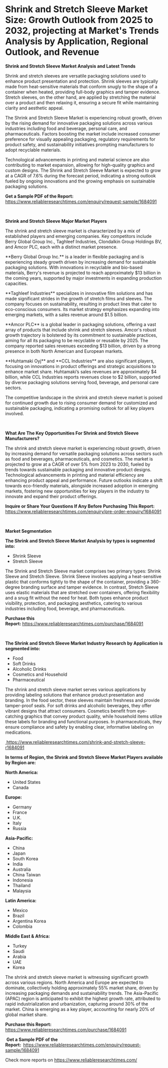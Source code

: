 <p><h1>Shrink and Stretch Sleeve Market Size: Growth Outlook from 2025 to 2032, projecting at Market's Trends Analysis by Application, Regional Outlook, and Revenue</h1></p><p><strong>Shrink and Stretch Sleeve Market Analysis and Latest Trends</strong></p>
<p><p>Shrink and stretch sleeves are versatile packaging solutions used to enhance product presentation and protection. Shrink sleeves are typically made from heat-sensitive materials that conform snugly to the shape of a container when heated, providing full-body graphics and tamper evidence. Stretch sleeves, on the other hand, are applied by stretching the material over a product and then relaxing it, ensuring a secure fit while maintaining clarity and aesthetic appeal.</p><p>The Shrink and Stretch Sleeve Market is experiencing robust growth, driven by the rising demand for innovative packaging solutions across various industries including food and beverage, personal care, and pharmaceuticals. Factors boosting the market include increased consumer preference for visually appealing packaging, regulatory requirements for product safety, and sustainability initiatives prompting manufacturers to adopt recyclable materials.</p><p>Technological advancements in printing and material science are also contributing to market expansion, allowing for high-quality graphics and custom designs. The Shrink and Stretch Sleeve Market is expected to grow at a CAGR of 7.6% during the forecast period, indicating a strong outlook fueled by ongoing innovations and the growing emphasis on sustainable packaging solutions.</p></p>
<p><strong>Get a Sample PDF of the Report:&nbsp;</strong> <a href="https://www.reliableresearchtimes.com/enquiry/request-sample/1684091?utm_campaign=3063&utm_medium=2&utm_source=Github&utm_content=ia&utm_term=26032025&utm_id=shrink-and-stretch-sleeve">https://www.reliableresearchtimes.com/enquiry/request-sample/1684091</a></p>
<p>&nbsp;</p>
<p><strong>Shrink and Stretch Sleeve Major Market Players</strong></p>
<p><p>The shrink and stretch sleeve market is characterized by a mix of established players and emerging companies. Key competitors include Berry Global Group Inc., Taghleef Industries, Clondalkin Group Holdings BV, and Amcor PLC, each with a distinct market presence.</p><p>**Berry Global Group Inc.** is a leader in flexible packaging and is experiencing steady growth driven by increasing demand for sustainable packaging solutions. With innovations in recyclable and bio-based materials, Berry's revenue is projected to reach approximately $13 billion in the coming years, supported by major investments in expanding production capacities.</p><p>**Taghleef Industries** specializes in innovative film solutions and has made significant strides in the growth of stretch films and sleeves. The company focuses on sustainability, resulting in product lines that cater to eco-conscious consumers. Its market strategy emphasizes expanding into emerging markets, with a sales revenue around $1.5 billion.</p><p>**Amcor PLC** is a global leader in packaging solutions, offering a vast array of products that include shrink and stretch sleeves. Amcor's robust growth trajectory is bolstered by its commitment to sustainable practices, aiming for all its packaging to be recyclable or reusable by 2025. The company reported sales revenues exceeding $13 billion, driven by a strong presence in both North American and European markets.</p><p>**Huhtamaki Oyj** and **CCL Industries** are also significant players, focusing on innovations in product offerings and strategic acquisitions to enhance market share. Huhtamaki’s sales revenues are approximately $4 billion, while CCL Industries reports revenues close to $2 billion, supported by diverse packaging solutions serving food, beverage, and personal care sectors.</p><p>The competitive landscape in the shrink and stretch sleeve market is poised for continued growth due to rising consumer demand for customized and sustainable packaging, indicating a promising outlook for all key players involved.</p></p>
<p>&nbsp;</p>
<p><strong>What Are The Key Opportunities For Shrink and Stretch Sleeve Manufacturers?</strong></p>
<p><p>The shrink and stretch sleeve market is experiencing robust growth, driven by increasing demand for versatile packaging solutions across sectors such as food and beverages, pharmaceuticals, and cosmetics. The market is projected to grow at a CAGR of over 5% from 2023 to 2030, fueled by trends towards sustainable packaging and innovative product designs. Technological advancements in printing and material efficiency are enhancing product appeal and performance. Future outlooks indicate a shift towards eco-friendly materials, alongside increased adoption in emerging markets, fostering new opportunities for key players in the industry to innovate and expand their product offerings.</p></p>
<p><strong>Inquire or Share Your Questions If Any Before Purchasing This Report:</strong> <a href="https://www.reliableresearchtimes.com/enquiry/pre-order-enquiry/1684091?utm_campaign=3063&utm_medium=2&utm_source=Github&utm_content=ia&utm_term=26032025&utm_id=shrink-and-stretch-sleeve">https://www.reliableresearchtimes.com/enquiry/pre-order-enquiry/1684091</a></p>
<p>&nbsp;</p>
<p><strong>Market Segmentation</strong></p>
<p><strong>The Shrink and Stretch Sleeve Market Analysis by types is segmented into:</strong></p>
<p><ul><li>Shrink Sleeve​</li><li>Stretch Sleeve​</li></ul></p>
<p><p>The Shrink and Stretch Sleeve market comprises two primary types: Shrink Sleeve and Stretch Sleeve. Shrink Sleeve involves applying a heat-sensitive plastic that conforms tightly to the shape of the container, providing a 360-degree branding surface and tamper evidence. In contrast, Stretch Sleeve uses elastic materials that are stretched over containers, offering flexibility and a snug fit without the need for heat. Both types enhance product visibility, protection, and packaging aesthetics, catering to various industries including food, beverage, and pharmaceuticals.</p></p>
<p><strong>Purchase this Report:&nbsp;</strong><a href="https://www.reliableresearchtimes.com/purchase/1684091?utm_campaign=3063&utm_medium=2&utm_source=Github&utm_content=ia&utm_term=26032025&utm_id=shrink-and-stretch-sleeve">https://www.reliableresearchtimes.com/purchase/1684091</a></p>
<p>&nbsp;</p>
<p><strong>The Shrink and Stretch Sleeve Market Industry Research by Application is segmented into:</strong></p>
<p><ul><li>Food</li><li>Soft Drinks</li><li>Alcoholic Drinks</li><li>Cosmetics and Household</li><li>Pharmaceutical</li></ul></p>
<p><p>The shrink and stretch sleeve market serves various applications by providing labeling solutions that enhance product presentation and branding. In the food sector, these sleeves maintain freshness and provide tamper-proof seals. For soft drinks and alcoholic beverages, they offer vibrant designs that attract consumers. Cosmetics benefit from eye-catching graphics that convey product quality, while household items utilize these labels for branding and functional purposes. In pharmaceuticals, they ensure compliance and safety by enabling clear, informative labeling on medications.</p></p>
<p><a href="https://www.reliableresearchtimes.com/shrink-and-stretch-sleeve-r1684091?utm_campaign=3063&utm_medium=2&utm_source=Github&utm_content=ia&utm_term=26032025&utm_id=shrink-and-stretch-sleeve">&nbsp;https://www.reliableresearchtimes.com/shrink-and-stretch-sleeve-r1684091</a></p>
<p><strong>In terms of Region, the Shrink and Stretch Sleeve Market Players available by Region are:</strong></p>
<p>
    <p> <strong> North America: </strong>
        <ul>
            <li>United States</li>
            <li>Canada</li>
        </ul>
        </p> 
    <p> <strong> Europe: </strong>
        <ul>
            <li>Germany</li>
            <li>France</li>
            <li>U.K.</li>
            <li>Italy</li>
            <li>Russia</li>
        </ul>
        </p> 
    <p> <strong> Asia-Pacific: </strong>
        <ul>
            <li>China</li>
            <li>Japan</li>
            <li>South Korea</li>
            <li>India</li>
            <li>Australia</li>
            <li>China Taiwan</li>
            <li>Indonesia</li>
            <li>Thailand</li>
            <li>Malaysia</li>
        </ul>
        </p> 
    <p> <strong> Latin America: </strong>
        <ul>
            <li>Mexico</li>
            <li>Brazil</li>
            <li>Argentina Korea</li>
            <li>Colombia</li>
        </ul>
        </p> 
    <p> <strong> Middle East & Africa: </strong>
        <ul>
            <li>Turkey</li>
            <li>Saudi</li>
            <li>Arabia</li>
            <li>UAE</li>
            <li>Korea</li>
        </ul>
    </p>
    </p>
<p><p>The shrink and stretch sleeve market is witnessing significant growth across various regions. North America and Europe are expected to dominate, collectively holding approximately 55% market share, driven by increasing packaging demands and sustainability trends. The Asia-Pacific (APAC) region is anticipated to exhibit the highest growth rate, attributed to rapid industrialization and urbanization, capturing around 30% of the market. China is emerging as a key player, accounting for nearly 20% of global market share.</p></p>
<p><strong>Purchase this Report: </strong><a href="https://www.reliableresearchtimes.com/purchase/1684091?utm_campaign=3063&utm_medium=2&utm_source=Github&utm_content=ia&utm_term=26032025&utm_id=shrink-and-stretch-sleeve">https://www.reliableresearchtimes.com/purchase/1684091</a></p>
<p>&nbsp;<strong>Get a Sample PDF of the Report:&nbsp;&nbsp;</strong><a href="https://www.reliableresearchtimes.com/enquiry/request-sample/1684091?utm_campaign=3063&utm_medium=2&utm_source=Github&utm_content=ia&utm_term=26032025&utm_id=shrink-and-stretch-sleeve">https://www.reliableresearchtimes.com/enquiry/request-sample/1684091</a></p>
<p><strong></strong></p>
<p>Check more reports on <a href="https://www.reliableresearchtimes.com/?utm_campaign=3063&utm_medium=2&utm_source=Github&utm_content=ia&utm_term=26032025&utm_id=shrink-and-stretch-sleeve">https://www.reliableresearchtimes.com/</a></p>